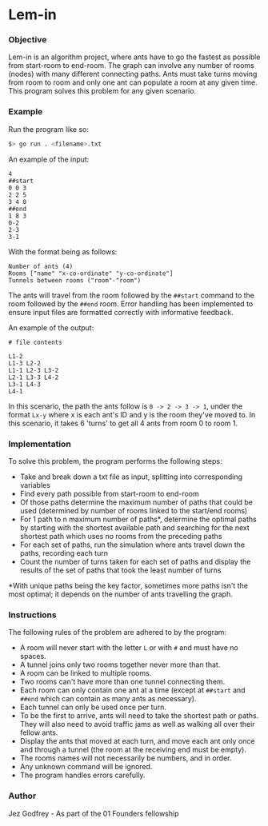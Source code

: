 # Lem-in

### Objective

Lem-in is an algorithm project, where ants have to go the fastest as possible from start-room to end-room. The graph can involve any number of rooms (nodes) with many different connecting paths. Ants must take turns moving from room to room and only one ant can populate a room at any given time. This program solves this problem for any given scenario.

### Example

Run the program like so:

```sh
$> go run . <filename>.txt
```

An example of the input:

```
4
##start
0 0 3
2 2 5
3 4 0
##end
1 8 3
0-2
2-3
3-1
```

With the format being as follows:

```
Number of ants (4)
Rooms ["name" "x-co-ordinate" "y-co-ordinate"]
Tunnels between rooms ("room"-"room")
```

The ants will travel from the room followed by the ```##start``` command to the room followed by the ```##end``` room. Error handling has been implemented to ensure input files are formatted correctly with informative feedback.

An example of the output:

```console
# file contents

L1-2
L1-3 L2-2
L1-1 L2-3 L3-2
L2-1 L3-3 L4-2
L3-1 L4-3
L4-1
```

In this scenario, the path the ants follow is `0 -> 2 -> 3 -> 1`, under the format `Lx-y` where x is each ant's ID and y is the room they've moved to. In this scenario, it takes 6 'turns' to get all 4 ants from room 0 to room 1.

### Implementation

To solve this problem, the program performs the following steps:

- Take and break down a txt file as input, splitting into corresponding variables
- Find every path possible from start-room to end-room
- Of those paths determine the maximum number of paths that could be used (determined by number of rooms linked to the start/end rooms)
- For 1 path to n maximum number of paths*, determine the optimal paths by starting with the shortest available path and searching for the next shortest path which uses no rooms from the preceding paths
- For each set of paths, run the simulation where ants travel down the paths, recording each turn
- Count the number of turns taken for each set of paths and display the results of the set of paths that took the least number of turns

*With unique paths being the key factor, sometimes more paths isn't the most optimal; it depends on the number of ants travelling the graph.

### Instructions

The following rules of the problem are adhered to by the program:

- A room will never start with the letter `L` or with `#` and must have no spaces.
- A tunnel joins only two rooms together never more than that.
- A room can be linked to multiple rooms.
- Two rooms can't have more than one tunnel connecting them.
- Each room can only contain one ant at a time (except at `##start` and `##end` which can contain as many ants as necessary).
- Each tunnel can only be used once per turn.
- To be the first to arrive, ants will need to take the shortest path or paths. They will also need to avoid traffic jams as well as walking all over their fellow ants.
- Display the ants that moved at each turn, and move each ant only once and through a tunnel (the room at the receiving end must be empty).
- The rooms names will not necessarily be numbers, and in order.
- Any unknown command will be ignored.
- The program handles errors carefully.

### Author
Jez Godfrey - As part of the 01 Founders fellowship
